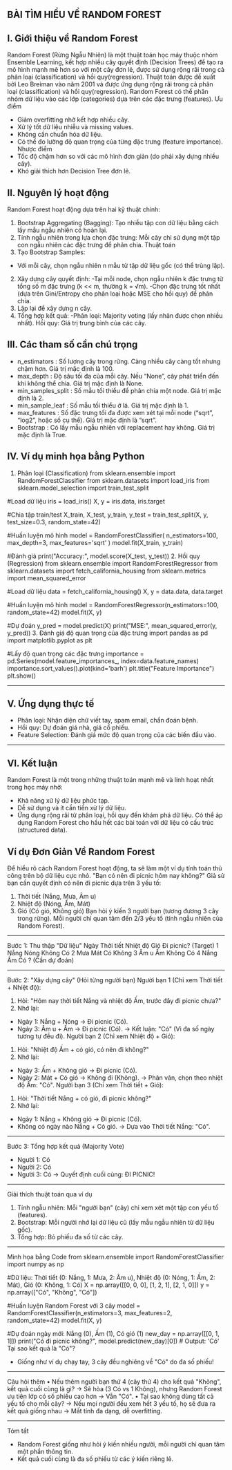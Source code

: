 ## BÀI TÌM HIỂU VỀ RANDOM FOREST
## I. Giới thiệu về Random Forest
Random Forest (Rừng Ngẫu Nhiên) là một thuật toán học máy thuộc nhóm Ensemble Learning, kết hợp nhiều cây quyết định (Decision Trees) để tạo ra mô hình mạnh mẽ hơn so với một cây đơn lẻ, được sử dụng rộng rãi trong cả phân loại (classification) và hồi quy(regression). Thuật toán được đề xuất bởi Leo Breiman vào năm 2001 và được ứng dụng rộng rãi trong cả phân loại (classification) và hồi quy(regression). Random Forest có thể phân nhóm dữ liệu vào các lớp (categories) dựa trên các đặc trưng (features).
Ưu điểm
- Giảm overfitting nhờ kết hợp nhiều cây.
- Xử lý tốt dữ liệu nhiễu và missing values.
- Không cần chuẩn hóa dữ liệu.
- Có thể đo lường độ quan trọng của từng đặc trưng (feature importance).
Nhược điểm
- Tốc độ chậm hơn so với các mô hình đơn giản (do phải xây dựng nhiều cây).
- Khó giải thích hơn Decision Tree đơn lẻ.

## II. Nguyên lý hoạt động
Random Forest hoạt động dựa trên hai kỹ thuật chính:
1.	Bootstrap Aggregating (Bagging): Tạo nhiều tập con dữ liệu bằng cách lấy mẫu ngẫu nhiên có hoàn lại.
2.	Tính ngẫu nhiên trong lựa chọn đặc trưng: Mỗi cây chỉ sử dụng một tập con ngẫu nhiên các đặc trưng để phân chia.
Thuật toán
1.	Tạo Bootstrap Samples:
- Với mỗi cây, chọn ngẫu nhiên n mẫu từ tập dữ liệu gốc (có thể trùng lặp).
2.	Xây dựng cây quyết định:
-Tại mỗi node, chọn ngẫu nhiên k đặc trưng từ tổng số m đặc trưng (k << m, thường k = √m).
-Chọn đặc trưng tốt nhất (dựa trên Gini/Entropy cho phân loại hoặc MSE cho hồi quy) để phân chia.
3.	Lặp lại để xây dựng n cây.
4.	Tổng hợp kết quả:
-Phân loại: Majority voting (lấy nhãn được chọn nhiều nhất).
Hồi quy: Giá trị trung bình của các cây.
## III. Các tham số cần chú trọng
- n_estimators : Số lượng cây trong rừng. Càng nhiều cây càng tốt nhưng chậm hơn. Giá trị mặc định là 100.
- max_depth : Độ sâu tối đa của mỗi cây. Nếu “None”, cây phát triển đến khi không thể chia. Giá trị mặc định là None.
- min_samples_split : Số mẫu tối thiểu để phân chia một node. Giá trị mặc định là 2.
- min_sample_leaf : Số mẫu tối thiểu ở lá. Giá trị mặc định là 1.
- max_features : Số đặc trưng tối đa được xem xét tại mỗi node (“sqrt”, “log2”, hoặc số cụ thể). Giá trị mặc định là “sqrt”.
- Bootstrap : Có lấy mẫu ngẫu nhiên với replacement hay không. Giá trị mặc định là True.

## IV. Ví dụ minh họa bằng Python
1. Phân loại (Classification)
from sklearn.ensemble import RandomForestClassifier
from sklearn.datasets import load_iris
from sklearn.model_selection import train_test_split

#Load dữ liệu
iris = load_iris()
X, y = iris.data, iris.target

#Chia tập train/test
X_train, X_test, y_train, y_test = train_test_split(X, y, test_size=0.3, random_state=42)

#Huấn luyện mô hình
model = RandomForestClassifier(
    n_estimators=100,
    max_depth=3,
    max_features='sqrt'
)
model.fit(X_train, y_train)

#Đánh giá
print("Accuracy:", model.score(X_test, y_test))
2. Hồi quy (Regression)
from sklearn.ensemble import RandomForestRegressor
from sklearn.datasets import fetch_california_housing
from sklearn.metrics import mean_squared_error

#Load dữ liệu
data = fetch_california_housing()
X, y = data.data, data.target

#Huấn luyện mô hình
model = RandomForestRegressor(n_estimators=100, random_state=42)
model.fit(X, y)

#Dự đoán
y_pred = model.predict(X)
print("MSE:", mean_squared_error(y, y_pred))
3. Đánh giá độ quan trọng của đặc trưng
import pandas as pd
import matplotlib.pyplot as plt

#Lấy độ quan trọng các đặc trưng
importance = pd.Series(model.feature_importances_, index=data.feature_names)
importance.sort_values().plot(kind='barh')
plt.title("Feature Importance")
plt.show()
________________________________________
## V. Ứng dụng thực tế
-	Phân loại: Nhận diện chữ viết tay, spam email, chẩn đoán bệnh.
-	Hồi quy: Dự đoán giá nhà, giá cổ phiếu.
-	Feature Selection: Đánh giá mức độ quan trọng của các biến đầu vào.
________________________________________
## VI. Kết luận
Random Forest là một trong những thuật toán mạnh mẽ và linh hoạt nhất trong học máy nhờ:
-	Khả năng xử lý dữ liệu phức tạp.
-	Dễ sử dụng và ít cần tiền xử lý dữ liệu.
-	Ứng dụng rộng rãi từ phân loại, hồi quy đến khám phá dữ liệu.
Có thể áp dụng Random Forest cho hầu hết các bài toán với dữ liệu có cấu trúc (structured data). 
## Ví dụ Đơn Giản Về Random Forest
Để hiểu rõ cách Random Forest hoạt động, ta sẽ làm một ví dụ tính toán thủ công trên bộ dữ liệu cực nhỏ.
 "Bạn có nên đi picnic hôm nay không?"
Giả sử bạn cần quyết định có nên đi picnic dựa trên 3 yếu tố:
1.	Thời tiết (Nắng, Mưa, Âm u)
2.	Nhiệt độ (Nóng, Ấm, Mát)
3.	Gió (Có gió, Không gió)
Bạn hỏi ý kiến 3 người bạn (tương đương 3 cây trong rừng). Mỗi người chỉ quan tâm đến 2/3 yếu tố (tính ngẫu nhiên của Random Forest).
________________________________________
Bước 1: Thu thập "Dữ liệu"
Ngày	       Thời tiết	    Nhiệt độ	      Gió	          Đi picnic? (Target)
1	           Nắng	          Nóng	          Không	        Có
2	           Mưa	          Mát	            Có	          Không
3	           Âm u	          Ấm	            Không	        Có
4	           Nắng	          Ấm	            Có	          ? (Cần dự đoán)
________________________________________
Bước 2: "Xây dựng cây" (Hỏi từng người bạn)
Người bạn 1 (Chỉ xem Thời tiết + Nhiệt độ):
1.	Hỏi: "Hôm nay thời tiết Nắng và nhiệt độ Ấm, trước đây đi picnic chưa?"
2.	Nhớ lại:
-	Ngày 1: Nắng + Nóng → Đi picnic (Có).
-	Ngày 3: Âm u + Ấm → Đi picnic (Có).
→ Kết luận: "Có" (Vì đa số ngày tương tự đều đi).
Người bạn 2 (Chỉ xem Nhiệt độ + Gió):
1.	Hỏi: "Nhiệt độ Ấm + có gió, có nên đi không?"
2.	Nhớ lại:
-	Ngày 3: Ấm + Không gió → Đi picnic (Có).
-	Ngày 2: Mát + Có gió → Không đi (Không).
→ Phân vân, chọn theo nhiệt độ Ấm: "Có".
Người bạn 3 (Chỉ xem Thời tiết + Gió):
1.	Hỏi: "Thời tiết Nắng + có gió, đi picnic không?"
2.	Nhớ lại:
-	Ngày 1: Nắng + Không gió → Đi picnic (Có).
-	Không có ngày nào Nắng + Có gió.
→ Dựa vào Thời tiết Nắng: "Có".
________________________________________
Bước 3: Tổng hợp kết quả (Majority Vote)
-	Người 1: Có
-	Người 2: Có
-	Người 3: Có
→ Quyết định cuối cùng: ĐI PICNIC!
________________________________________
Giải thích thuật toán qua ví dụ
1.	Tính ngẫu nhiên: Mỗi "người bạn" (cây) chỉ xem xét một tập con yếu tố (features).
2.	Bootstrap: Mỗi người nhớ lại dữ liệu cũ (lấy mẫu ngẫu nhiên từ dữ liệu gốc).
3.	Tổng hợp: Bỏ phiếu đa số từ các cây.
________________________________________
Minh họa bằng Code
from sklearn.ensemble import RandomForestClassifier
import numpy as np

#Dữ liệu: Thời tiết (0: Nắng, 1: Mưa, 2: Âm u), Nhiệt độ (0: Nóng, 1: Ấm, 2: Mát), Gió (0: Không, 1: Có)
X = np.array([[0, 0, 0], [1, 2, 1], [2, 1, 0]])
y = np.array(["Có", "Không", "Có"])

#Huấn luyện Random Forest với 3 cây
model = RandomForestClassifier(n_estimators=3, max_features=2, random_state=42)
model.fit(X, y)

#Dự đoán ngày mới: Nắng (0), Ấm (1), Có gió (1)
new_day = np.array([[0, 1, 1]])
print("Có đi picnic không?", model.predict(new_day)[0])  # Output: 'Có'
Tại sao kết quả là "Có"?
-	Giống như ví dụ chạy tay, 3 cây đều nghiêng về "Có" do đa số phiếu!
________________________________________
Câu hỏi thêm
•	 Nếu thêm người bạn thứ 4 (cây thứ 4) cho kết quả "Không", kết quả cuối cùng là gì?
→ Sẽ hòa (3 Có vs 1 Không), nhưng Random Forest ưu tiên lớp có số phiếu cao hơn → Vẫn "Có".
•	 Tại sao không dùng tất cả yếu tố cho mỗi cây?
→ Nếu mọi người đều xem hết 3 yếu tố, họ sẽ đưa ra kết quả giống nhau → Mất tính đa dạng, dễ overfitting.
________________________________________
Tóm tắt
-	Random Forest giống như hỏi ý kiến nhiều người, mỗi người chỉ quan tâm một phần thông tin.
-	Kết quả cuối cùng là đa số phiếu từ các ý kiến riêng lẻ.





